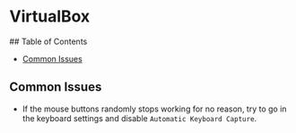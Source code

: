 # VirtualBox

## Table of Contents

- [Common Issues](#common-issues)

## Common Issues

- If the mouse buttons randomly stops working for no reason, try to go in the keyboard settings and disable `Automatic Keyboard Capture`.